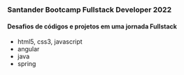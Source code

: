 ### Santander Bootcamp Fullstack Developer 2022

#### Desafios de códigos e projetos em uma jornada Fullstack
- html5, css3, javascript
- angular
- java
- spring
